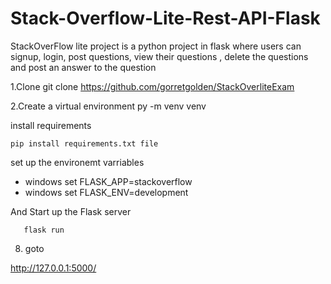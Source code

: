 # Stack-Overflow-Lite-Rest-API-Flask
 StackOverFlow lite project is a python project in flask where users can signup, login, post questions, view their questions , delete the questions and post an answer to the question

1.Clone
git clone https://github.com/gorretgolden/StackOverliteExam

2.Create a virtual environment 
    py -m venv venv

install requirements

    pip install requirements.txt file

set up the environemt varriables
- windows set FLASK_APP=stackoverflow
- windows set FLASK_ENV=development

And Start up the Flask server


       flask run


8. goto 

http://127.0.0.1:5000/



